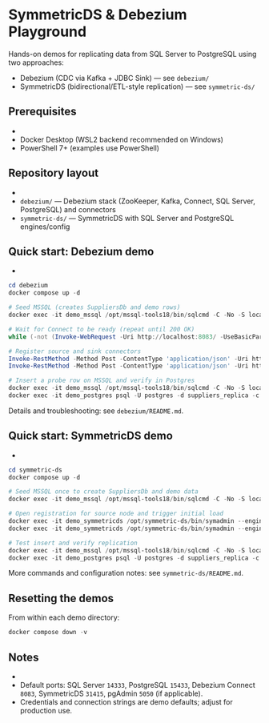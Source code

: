 SymmetricDS & Debezium Playground
=================================

Hands-on demos for replicating data from SQL Server to PostgreSQL using two approaches:

- Debezium (CDC via Kafka + JDBC Sink) — see `debezium/`
- SymmetricDS (bidirectional/ETL-style replication) — see `symmetric-ds/`

Prerequisites
-------------
-
- Docker Desktop (WSL2 backend recommended on Windows)
- PowerShell 7+ (examples use PowerShell)

Repository layout
-----------------
-
- `debezium/` — Debezium stack (ZooKeeper, Kafka, Connect, SQL Server, PostgreSQL) and connectors
- `symmetric-ds/` — SymmetricDS with SQL Server and PostgreSQL engines/config

Quick start: Debezium demo
--------------------------
-
```powershell
cd debezium
docker compose up -d

# Seed MSSQL (creates SuppliersDb and demo rows)
docker exec -it demo_mssql /opt/mssql-tools18/bin/sqlcmd -C -No -S localhost -U sa -P YourStrong!Passw0rd -i /docker-entrypoint-initdb.d/seed.sql

# Wait for Connect to be ready (repeat until 200 OK)
while (-not (Invoke-WebRequest -Uri http://localhost:8083/ -UseBasicParsing -TimeoutSec 5 -ErrorAction SilentlyContinue)) { Start-Sleep -Seconds 3 }

# Register source and sink connectors
Invoke-RestMethod -Method Post -ContentType 'application/json' -Uri http://localhost:8083/connectors -InFile ./connectors/sqlserver-source.json
Invoke-RestMethod -Method Post -ContentType 'application/json' -Uri http://localhost:8083/connectors -InFile ./connectors/postgres-jdbc-sink.json

# Insert a probe row on MSSQL and verify in Postgres
docker exec -it demo_mssql /opt/mssql-tools18/bin/sqlcmd -C -No -S localhost -U sa -P YourStrong!Passw0rd -Q "INSERT INTO SuppliersDb.dbo.Suppliers (Id, Name, Active) VALUES (NEWID(), 'Probe via Debezium', 1)"
docker exec -it demo_postgres psql -U postgres -d suppliers_replica -c 'SELECT * FROM "suppliers_suppliersdb_dbo_suppliers" ORDER BY 1 DESC LIMIT 5;'
```

Details and troubleshooting: see `debezium/README.md`.

Quick start: SymmetricDS demo
-----------------------------
-
```powershell
cd symmetric-ds
docker compose up -d

# Seed MSSQL once to create SuppliersDb and demo data
docker exec -it demo_mssql /opt/mssql-tools18/bin/sqlcmd -C -No -S localhost -U sa -P YourStrong!Passw0rd -i /docker-entrypoint-initdb.d/seed.sql

# Open registration for source node and trigger initial load
docker exec -it demo_symmetricds /opt/symmetric-ds/bin/symadmin --engine pg-000 open-registration -g mssql -i mssql-000
docker exec -it demo_symmetricds /opt/symmetric-ds/bin/symadmin --engine pg-000 reload-node -n mssql-000

# Test insert and verify replication
docker exec -it demo_mssql /opt/mssql-tools18/bin/sqlcmd -C -No -S localhost -U sa -P YourStrong!Passw0rd -Q "INSERT INTO SuppliersDb.dbo.Suppliers (Id, Name, Active) VALUES (NEWID(), 'Demo Supplier', 1)"
docker exec -it demo_postgres psql -U postgres -d suppliers_replica -c "SELECT * FROM dbo_suppliers ORDER BY updatedat DESC LIMIT 5;"
```

More commands and configuration notes: see `symmetric-ds/README.md`.

Resetting the demos
-------------------
From within each demo directory:

```powershell
docker compose down -v
```

Notes
-----
-
- Default ports: SQL Server `14333`, PostgreSQL `15433`, Debezium Connect `8083`, SymmetricDS `31415`, pgAdmin `5050` (if applicable).
- Credentials and connection strings are demo defaults; adjust for production use.

